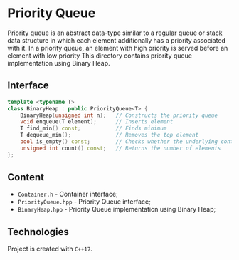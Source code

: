 # Priority Queue
Priority queue is an abstract data-type similar to a regular queue or stack data 
structure in which each element additionally has a priority associated with it. 
In a priority queue, an element with high priority is served before an element 
with low priority This directory contains priority queue implementation using 
Binary Heap.

## Interface
```cpp
template <typename T>
class BinaryHeap : public PriorityQueue<T> {
    BinaryHeap(unsigned int n);   // Constructs the priority queue
    void enqueue(T element);      // Inserts element
    T find_min() const;           // Finds minimum
    T dequeue_min();              // Removes the top element
    bool is_empty() const;        // Checks whether the underlying container is empty
    unsigned int count() const;   // Returns the number of elements
};
```

## Content
* ```Container.h``` - Container interface;
* ```PriorityQueue.hpp``` - Priority Queue interface;
* ```BinaryHeap.hpp``` - Priority Queue implementation using Binary Heap;

## Technologies
Project is created with ```C++17```.
